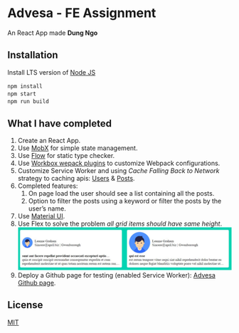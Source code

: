 # Advesa - FE Assignment

An React App made **Dung Ngo**

## Installation

Install LTS version of [Node JS](https://nodejs.org/en/download/)

```bash
npm install
npm start
npm run build
```

## What I have completed

1. Create an React App.
1. Use [MobX](https://mobx.js.org) for simple state management.
1. Use [Flow](https://flow.org/) for static type checker.
1. Use [Workbox wepack plugins](https://developers.google.com/web/tools/workbox/modules/workbox-webpack-plugin) to customize Webpack configurations.
1. Customize Service Worker and using *Cache Falling Back to Network* strategy to caching apis: [Users](https://jsonplaceholder.typicode.com/users) & [Posts](https://jsonplaceholder.typicode.com/posts).
1. Completed features:
   1. On page load the user should see a list containing all the posts.
   1. Option to filter the posts using a keyword or filter the posts by the user’s name.
1. Use [Material UI](https://material-ui.com/).
1. Use Flex to solve the problem *all grid items should have same height*.
![Solved problem](/problems.JPG)
1. Deploy a Github page for testing (enabled Service Worker): [Advesa Github page](https://iamduxng.github.io/advesa/).

## License
[MIT](https://choosealicense.com/licenses/mit/)
